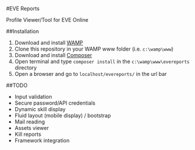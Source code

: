 #EVE Reports

Profile Viewer/Tool for EVE Online

##Installation

1. Download and install [WAMP](http://www.wampserver.com/en/)
2. Clone this repository in your WAMP www folder (i.e. `c:\wamp\www`)
3. Download and install [Composer](http://getcomposer.org/download/)
4. Open terminal and type `composer install` in the `c:\wamp\www\evereports` directory
5. Open a browser and go to `localhost/evereports/` in the url bar

##TODO

- Input validation
- Secure password/API credentials
- Dynamic skill display
- Fluid layout (mobile display) / bootstrap
- Mail reading
- Assets viewer
- Kill reports
- Framework integration
